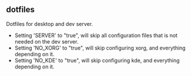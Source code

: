 ## dotfiles

Dotfiles for desktop and dev server.   
- Setting 'SERVER' to "true", will skip all configuration files that is not needed on the dev server.   
- Setting 'NO\_XORG' to "true", will skip configuring xorg, and everything depending on it.   
- Setting 'NO\_KDE' to "true", will skip configuring kde, and everything depending on it.   
